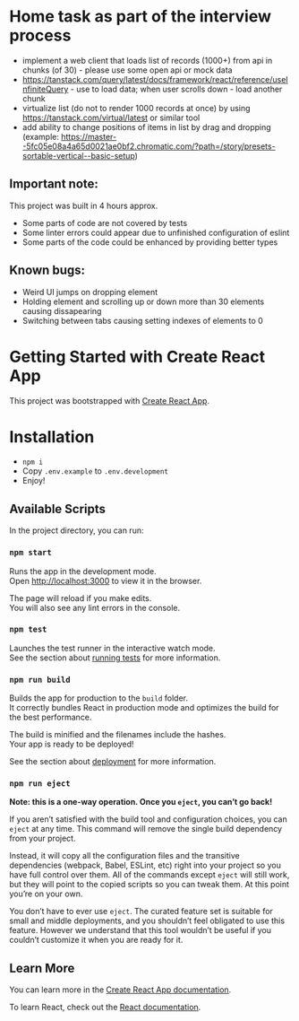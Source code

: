 # Home task as part of the interview process

- implement a web client that loads list of records (1000+) from api in chunks (of 30) - please use some open api or mock data
- https://tanstack.com/query/latest/docs/framework/react/reference/useInfiniteQuery - use to load data; when user scrolls down - load another chunk
- virtualize list (do not to render 1000 records at once) by using https://tanstack.com/virtual/latest or similar tool
- add ability to change positions of items in list by drag and dropping (example: https://master--5fc05e08a4a65d0021ae0bf2.chromatic.com/?path=/story/presets-sortable-vertical--basic-setup)

## Important note:
This project was built in 4 hours approx.

- Some parts of code are not covered by tests 
- Some linter errors could appear due to unfinished configuration of eslint
- Some parts of the code could be enhanced by providing better types

## Known bugs:
- Weird UI jumps on dropping element
- Holding element and scrolling up or down more than 30 elements causing dissapearing
- Switching between tabs causing setting indexes of elements to 0

# Getting Started with Create React App

This project was bootstrapped with [Create React App](https://github.com/facebook/create-react-app).

# Installation

- `npm i`
- Copy `.env.example` to `.env.development`
- Enjoy!

## Available Scripts

In the project directory, you can run:

### `npm start`

Runs the app in the development mode.\
Open [http://localhost:3000](http://localhost:3000) to view it in the browser.

The page will reload if you make edits.\
You will also see any lint errors in the console.

### `npm test`

Launches the test runner in the interactive watch mode.\
See the section about [running tests](https://facebook.github.io/create-react-app/docs/running-tests) for more information.

### `npm run build`

Builds the app for production to the `build` folder.\
It correctly bundles React in production mode and optimizes the build for the best performance.

The build is minified and the filenames include the hashes.\
Your app is ready to be deployed!

See the section about [deployment](https://facebook.github.io/create-react-app/docs/deployment) for more information.

### `npm run eject`

**Note: this is a one-way operation. Once you `eject`, you can’t go back!**

If you aren’t satisfied with the build tool and configuration choices, you can `eject` at any time. This command will remove the single build dependency from your project.

Instead, it will copy all the configuration files and the transitive dependencies (webpack, Babel, ESLint, etc) right into your project so you have full control over them. All of the commands except `eject` will still work, but they will point to the copied scripts so you can tweak them. At this point you’re on your own.

You don’t have to ever use `eject`. The curated feature set is suitable for small and middle deployments, and you shouldn’t feel obligated to use this feature. However we understand that this tool wouldn’t be useful if you couldn’t customize it when you are ready for it.

## Learn More

You can learn more in the [Create React App documentation](https://facebook.github.io/create-react-app/docs/getting-started).

To learn React, check out the [React documentation](https://reactjs.org/).
